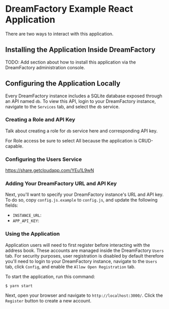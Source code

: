 # DreamFactory Example React Application

There are two ways to interact with this application.

## Installing the Application Inside DreamFactory

TODO: Add section about how to install this application via the DreamFactory administration console.

## Configuring the Application Locally

Every DreamFactory instance includes a SQLite database exposed through an API named `db`. To view this API, login to your DreamFactory instance, navigate to the `Services` tab, and select the `db` service.

### Creating a Role and API Key

Talk about creating a role for `db` service here and corresponding API key.

For Role access be sure to select All because the application is CRUD-capable.

### Configuring the Users Service

https://share.getcloudapp.com/YEu1L9wN

### Adding Your DreamFactory URL and API Key

Next, you'll want to specify your DreamFactory instance's URL and API key. To do so, copy `config.js.example` to `config.js`, and update the following fields:

* `INSTANCE_URL`:
* `APP_API_KEY`:

### Using the Application

Application users will need to first register before interacting with the address book. These accounts are managed inside the DreamFactory `Users` tab. For security purposes, user registration is disabled by default therefore you'll need to login to your DreamFactory instance, navigate to the `Users` tab, click `Config`, and enable the `Allow Open Registration` tab.

To start the application, run this command:

    $ yarn start

Next, open your browser and navigate to `http://localhost:3000/`. Click the `Register` button to create a new account. 

